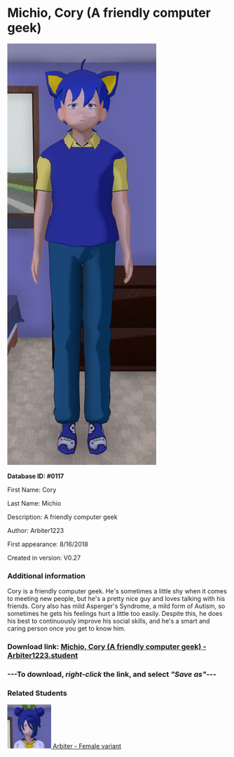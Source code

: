 # Michio, Cory (A friendly computer geek)

<img src="../../Files/Images/Michio, Cory (A friendly computer geek).png" title="Michio, Cory (A friendly computer geek) - Arbiter1223">

**Database ID: #0117**

First Name: Cory

Last Name: Michio

Description: A friendly computer geek

Author: Arbiter1223

First appearance: 8/16/2018

Created in version: V0.27

### Additional information

Cory is a friendly computer geek. He's sometimes a little shy when it comes to meeting new people, but he's a pretty nice guy and loves talking with his friends. Cory also has mild Asperger's Syndrome, a mild form of Autism, so sometimes he gets his feelings hurt a little too easily. Despite this, he does his best to continuously improve his social skills, and he's a smart and caring person once you get to know him.

### Download link: <a href="https://raw.githubusercontent.com/Arbiter1223/Daigaku-Gurashi-Custom-Students/master/Files/Student%20Files/Michio%2C%20Cory%20(A%20friendly%20computer%20geek)%20-%20Arbiter1223.student">Michio, Cory (A friendly computer geek) - Arbiter1223.student</a>

### ---**To download, _right-click_ the link, and select _"Save as"_**---

### Related Students

<a href="1223, Arbiter (A friendly lewd gamer girl).md"><img src="../../Files/Thumbs/1223, Arbiter (A friendly lewd gamer girl).png" height="100" width="100" title="1223, Arbiter (A friendly lewd gamer girl) - Emily, V1.00"></a><a href="1223, Arbiter (A friendly lewd gamer girl).md"> Arbiter - Female variant</a>

